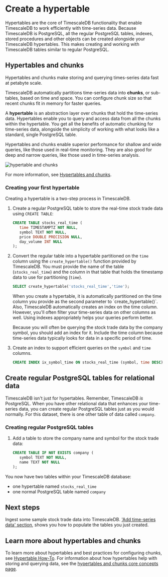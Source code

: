 # Create a hypertable
Hypertables are the core of TimescaleDB functionality that enable TimescaleDB to 
work efficiently with time-series data. Because TimescaleDB 
is PostgreSQL, all the regular PostgreSQL tables, indexes, stored procedures and other objects can be created
alongside your TimescaleDB hypertables. This makes creating and working with TimescaleDB 
tables similar to regular PostgreSQL. 

## Hypertables and chunks
Hypertables and chunks make storing and querying times-series data fast at petabyte 
scale. 

TimescaleDB automatically partitions time-series data into **chunks**, or sub-tables, 
based on time and space. You can configure chunk size so that recent chunks fit in memory 
for faster queries. 

A **hypertable** is an abstraction layer over chunks that hold the time-series data.
Hypertables enable you to query and access data from all the chunks within the hypertable.
You get all the benefits of automatic chunking for time-series data, alongside the simplicity
of working with what looks like a standard, single PostgreSQL table.

Hypertables and chunks enable superior performance for shallow and wide queries,
like those used in real-time monitoring. They are also good for deep and narrow
queries, like those used in time-series analysis.

<img class="main-content__illustration" 
src="https://s3.amazonaws.com/assets.timescale.com/docs/images/getting-started/hypertables-chunks.png" 
alt="hypertable and chunks"/>

For more information, see [ Hypertables and chunks](/timescaledb/latest/overview/core-concepts/hypertables-and-chunks/).


<procedure>

### Creating your first hypertable

Creating a hypertable is a two-step process in TimescaleDB.

1. Create a regular PostgreSQL table to store the real-time stock trade data using
   `CREATE TABLE`:
   ```sql
   CREATE TABLE stocks_real_time (
      time TIMESTAMPTZ NOT NULL,
      symbol TEXT NOT NULL,
      price DOUBLE PRECISION NULL,
      day_volume INT NULL
   );
   ```
1. Convert the regular table into a hypertable partitioned on the `time` column 
   using the `create_hypertable()` function provided by TimescaleDB. You must
   provide the name of the table (`stocks_real_time`) and the column in that table
   that holds the timestamp data to use for partitioning (`time`).
   ```sql
   SELECT create_hypertable('stocks_real_time','time');
   ```

   <highlight type="tip">
   When you create a hypertable, it is automatically partitioned on the time column
   you provide as the second parameter to `create_hypertable()`. Also, TimescaleDB automatically creates an 
   index on the time column. However, you'll often filter your time-series data on other 
   columns as well. Using indexes appropriately helps your queries perform better.

   Because you will often be querying the stock trade data by the company symbol, you should add 
   an index for it. Include the time column because time-series data typically looks for 
   data in a specific period of time.
   </highlight>

1. Create an index to support efficient queries on the `symbol` and `time` columns.
   ```sql
   CREATE INDEX ix_symbol_time ON stocks_real_time (symbol, time DESC);
   ```

</procedure>

## Create regular PostgreSQL tables for relational data
TimescaleDB isn't just for hypertables. Remember, TimescaleDB *is* PostgreSQL. When 
you have other relational data that enhances your time-series data, you can create 
regular PostgreSQL tables just as you would normally. For this dataset, there is one 
other table of data called `company`. 

<procedure>

### Creating regular PostgreSQL tables

1. Add a table to store the company name and symbol for the stock trade data:
   ```sql
   CREATE TABLE IF NOT EXISTS company (
      symbol TEXT NOT NULL,
      name TEXT NOT NULL
   );
   ```

</procedure>

You now have two tables within your TimescaleDB database: 
 * one hypertable named `stocks_real_time`
 * one normal PostgreSQL table named `company`

## Next steps
Ingest some sample stock trade data into TimescaleDB. ['Add time-series data' section][add-data], 
shows you how to populate the tables you just created. 

## Learn more about hypertables and chunks
To learn more about hypertables and best practices for configuring chunks, see 
[Hypertable How-To](/how-to-guides/hypertables). For information about how hypertables 
help with storing and querying data, see the [hypertables and chunks core concepts page][core-concepts-hypertables].


[add-data]: /getting-started/add-data/
[core-concepts-hypertables]: /overview/core-concepts/hypertables-and-chunks/
[create-hypertable]: /api/:currentVersion:/hypertable/create_hypertable